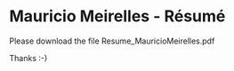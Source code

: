 Mauricio Meirelles - Résumé
======

Please download the file Resume_MauricioMeirelles.pdf


Thanks :-)
